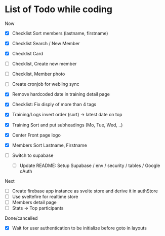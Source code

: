 # List of Todo while coding

Now

- [x] Checklist Sort members (lastname, firstname)
- [x] Checklist Search / New Member
- [x] Checklist Card
- [ ] Checklist, Create new member
- [ ] Checklist, Member photo
- [ ] Create cronjob for webling sync
- [x] Remove hardcoded date in training detail page
- [x] Checklist: Fix disply of more than 4 tags

- [x] Training/Logs invert order (sort) -> latest date on top
- [x] Training Sort and put subheadings (Mo, Tue, Wed, ..)
- [x] Center Front page logo
- [x] Members Sort Lastname, Firstname
- [ ] Switch to supabase
  - [ ] Update README: Setup Supabase / env / security / tables / Google oAuth

Next

- [ ] Create firebase app instance as svelte store and derive it in authStore
- [ ] Use sveltefire for realtime store
- [ ] Members detail page
- [ ] Stats -> Top participants

Done/cancelled

- [x] Wait for user authentication to be initialize before goto in layouts

